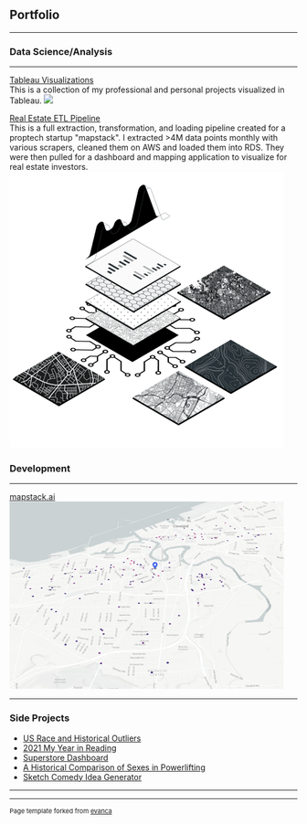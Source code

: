 ## Portfolio

---

### Data Science/Analysis 
---
[Tableau Visualizations](/viz_page)
<br>
This is a collection of my professional and personal projects visualized in Tableau.
<img src="images/viz2.png?raw=true"/>

[Real Estate ETL Pipeline](/sample_page)
<br>
This is a full extraction, transformation, and loading pipeline created for a proptech startup "mapstack". I extracted >4M data points monthly with various scrapers, cleaned them on AWS and loaded them into RDS. They were then pulled for a dashboard and mapping application to visualize for real estate investors.
<img src="images/panel-3.png?raw=true"/>


### Development 
---
[mapstack.ai](/sample_page)
<br>
<img src="images/map.png?raw=true"/>

---

### Side Projects

- [US Race and Historical Outliers](https://public.tableau.com/app/profile/andrew.shrout/viz/RaceintheUSA/AMERICASDIVERSITYMIX)
- [2021 My Year in Reading](https://public.tableau.com/app/profile/andrew.shrout/viz/WhatIReadin2021/Dashboard1)
- [Superstore Dashboard](https://public.tableau.com/app/profile/andrew.shrout/viz/SuperstoreBusinessDashboard_16299113506100/Dashboard)
- [A Historical Comparison of Sexes in Powerlifting](https://public.tableau.com/app/profile/andrew.shrout/viz/MaleandFemalePowerliftingAcrossTime/Dashboard1?publish=yes)
- [Sketch Comedy Idea Generator](https://github.com/andrewshrout/script-generator)
---




---
<p style="font-size:11px">Page template forked from <a href="https://github.com/evanca/quick-portfolio">evanca</a></p>
<!-- Remove above link if you don't want to attibute -->
